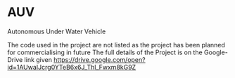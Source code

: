 # AUV
Autonomous Under Water Vehicle 

The code used in the project are not listed as the project has been planned for commercialising in future
The full details of the Project is on the Google-Drive link given
https://drive.google.com/open?id=1AUwaIJcrg0YTeB6x6J_Thl_Fwxm8kG9Z

